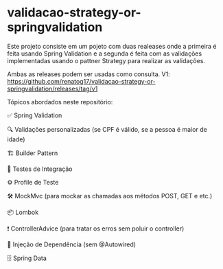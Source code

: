 # validacao-strategy-or-springvalidation
Este projeto consiste em um pojeto com duas realeases onde a primeira é feita usando Spring Validation e a segunda é feita com as validações implementadas usando o pattner Strategy para realizar as validações.

Ambas as releases podem ser usadas como consulta.
V1: https://github.com/renatog17/validacao-strategy-or-springvalidation/releases/tag/v1

Tópicos abordados neste repositório:

✅ Spring Validation

🔍 Validações personalizadas (se CPF é válido, se a pessoa é maior de idade)

🏗️ Builder Pattern

🧪 Testes de Integração

⚙️ Profile de Teste

🛠️ MockMvc (para mockar as chamadas aos métodos POST, GET e etc.)

📦 Lombok

❗ ControllerAdvice (para tratar os erros sem poluir o controller)

🔄 Injeção de Dependência (sem @Autowired)

🗄️ Spring Data
